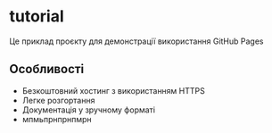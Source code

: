 # tutorial
Це приклад проєкту для демонстрації використання GitHub Pages
## Особливості
- Безкоштовний хостинг з використанням HTTPS
- Легке розгортання 
- Документація у зручному форматі
- мпмьпрнпрнпмрн
